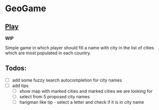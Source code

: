 # GeoGame

## [Play](https://geogame.bieda.it/)

**WIP**

Simple game in which player should fill a name with city in the list of
cities which are most populated in each country.

## Todos:
- [ ] add some fuzzy search autocompletion for city names
- [ ] add tips
  - [ ] show map with marked cities and marked cities we are looking for
  - [ ] select from 5 proposed city names
  - [ ] hangman like tip - select a letter and check if it is in city name

